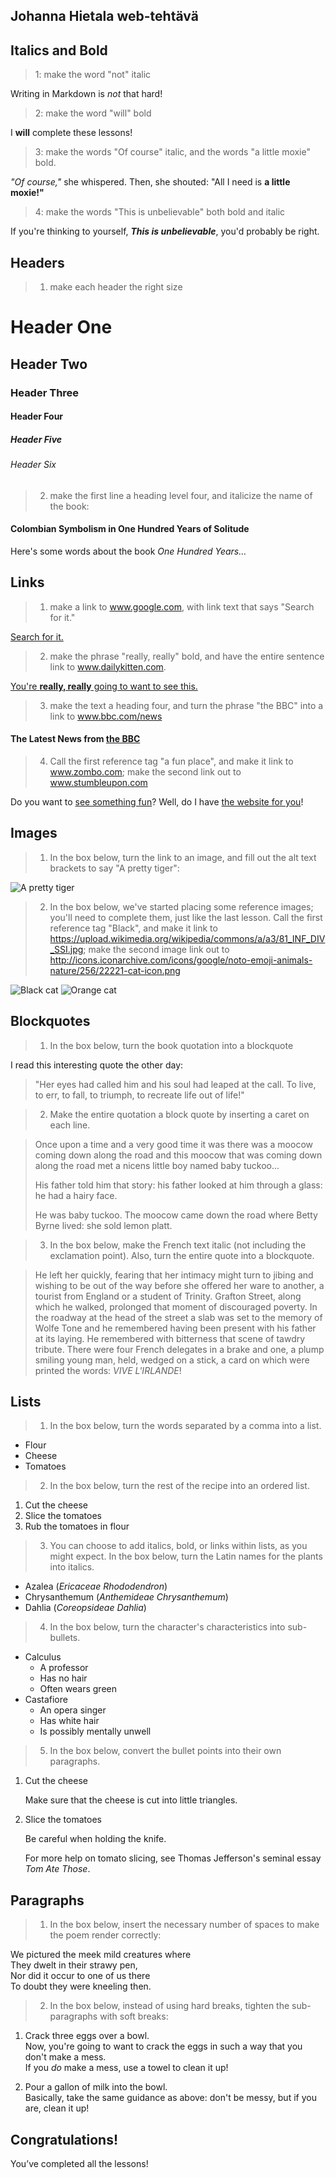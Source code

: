 ## Johanna Hietala web-tehtävä

## Italics and Bold
>1: make the word "not" italic

Writing in Markdown is _not_ that hard!
>2: make the word "will" bold

I **will** complete these lessons!
>3: make the words "Of course" italic, and the words "a little moxie" bold.

_"Of course,"_ she whispered. Then, she shouted: "All I need is **a little moxie!"**
>4: make the words "This is unbelievable" both bold and italic

If you're thinking to yourself, **_This is unbelievable_**, you'd probably be right.
## Headers
> 1. make each header the right size

# Header One
## Header Two
### Header Three
#### Header Four
##### Header Five
###### Header Six
> 2. make the first line a heading level four, and italicize the name of the book:

#### Colombian Symbolism in One Hundred Years of Solitude
Here's some words about the book _One Hundred Years..._
## Links
> 1. make a link to www.google.com, with link text that says "Search for it."

[Search for it.](https://www.google.com)
> 2. make the phrase "really, really" bold, and have the entire sentence link to www.dailykitten.com.

[You're **really, really** going to want to see this.](https://www.dailykitten.com)
> 3. make the text a heading four, and turn the phrase "the BBC" into a link to www.bbc.com/news

#### The Latest News from [the BBC](https://www.bbc.com/news)
> 4. Call the first reference tag "a fun place", and make it link to www.zombo.com; make the second link out to www.stumbleupon.com

Do you want to [see something fun][a fun place]?
Well, do I have [the website for you][another fun place]!

[a fun place]: https://www.zombo.com
[another fun place]: https://www.stumbleupon.com
## Images
> 1. In the box below, turn the link to an image, and fill out the alt text brackets to say "A pretty tiger":

![A pretty tiger](https://upload.wikimedia.org/wikipedia/commons/5/56/Tiger.50.jpg)

> 2. In the box below, we've started placing some reference images; you'll need to complete them, just like the last lesson. Call the first reference tag "Black", and make it link to https://upload.wikimedia.org/wikipedia/commons/a/a3/81_INF_DIV_SSI.jpg; make the second image link out to http://icons.iconarchive.com/icons/google/noto-emoji-animals-nature/256/22221-cat-icon.png

![Black cat][Black]
![Orange cat][Orange]

[Black]: https://upload.wikimedia.org/wikipedia/commons/a/a3/81_INF_DIV_SSI.jpg

[Orange]: http://icons.iconarchive.com/icons/google/noto-emoji-animals-nature/256/22221-cat-icon.png
## Blockquotes
> 1. In the box below, turn the book quotation into a blockquote

I read this interesting quote the other day:
>"Her eyes had called him and his soul had leaped at the call. To live, to err, to fall, to triumph, to recreate life out of life!"

>2. Make the entire quotation a block quote by inserting a caret on each line.

>Once upon a time and a very good time it was there was a moocow coming down along the road and this moocow that was coming down along the road met a nicens little boy named baby tuckoo...
>
>His father told him that story: his father looked at him through a glass: he had a hairy face.
>
>He was baby tuckoo. The moocow came down the road where Betty Byrne lived: she sold lemon platt.

>3. In the box below, make the French text italic (not including the exclamation point). Also, turn the entire quote into a blockquote.

>He left her quickly, fearing that her intimacy might turn to jibing and wishing to be out of the way before she offered her ware to another, a tourist from England or a student of Trinity. Grafton Street, along which he walked, prolonged that moment of discouraged poverty. In the roadway at the head of the street a slab was set to the memory of Wolfe Tone and he remembered having been present with his father at its laying. He remembered with bitterness that scene of tawdry tribute. There were four French delegates in a brake and one, a plump smiling young man, held, wedged on a stick, a card on which were printed the words: _VIVE L'IRLANDE_!

## Lists
> 1. In the box below, turn the words separated by a comma into a list.

* Flour 
* Cheese 
* Tomatoes

> 2. In the box below, turn the rest of the recipe into an ordered list.

1. Cut the cheese
2. Slice the tomatoes
3. Rub the tomatoes in flour

>3. You can choose to add italics, bold, or links within lists, as you might expect. In the box below, turn the Latin names for the plants into italics.
* Azalea (_Ericaceae Rhododendron_)
* Chrysanthemum (_Anthemideae Chrysanthemum_)
* Dahlia (_Coreopsideae Dahlia_)

> 4. In the box below, turn the character's characteristics into sub-bullets.
* Calculus
    * A professor
    * Has no hair
    * Often wears green
* Castafiore
    * An opera singer
    * Has white hair
    * Is possibly mentally unwell
> 5. In the box below, convert the bullet points into their own paragraphs.
1. Cut the cheese

   Make sure that the cheese is cut into little triangles.

2. Slice the tomatoes

   Be careful when holding the knife.
 
   For more help on tomato slicing, see Thomas Jefferson's seminal essay _Tom Ate Those_.
## Paragraphs

> 1. In the box below, insert the necessary number of spaces to make the poem render correctly:

We pictured the meek mild creatures where  
They dwelt in their strawy pen,  
Nor did it occur to one of us there  
To doubt they were kneeling then.
> 2. In the box below, instead of using hard breaks, tighten the sub-paragraphs with soft breaks:
1. Crack three eggs over a bowl.  
 Now, you're going to want to crack the eggs in such a way that you don't make a mess.  
  If you _do_ make a mess, use a towel to clean it up!

  2. Pour a gallon of milk into the bowl.  
 Basically, take the same guidance as above: don't be messy, but if you are, clean it up!
## Congratulations!
You’ve completed all the lessons!
